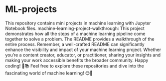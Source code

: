 # ML-projects
This repository contains mini projects in machine learning with Jupyter Notebook files.
machine-learning-project-walkthrough:
This project demonstrates how all the steps of a machine learning pipeline come together to solve a problem.
The README provides a walkthrough of the entire process.
Remember, a well-crafted README can significantly enhance the visibility and impact of your machine learning project. Whether you’re a content creator, educator, or practitioner, sharing your insights and making your work accessible benefits the broader community. Happy coding! 🚀📚
Feel free to explore these repositories and dive into the fascinating world of machine learning! 😊🌟
